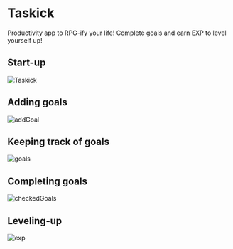 # Taskick
Productivity app to RPG-ify your life!
Complete goals and earn EXP to level yourself up!

## Start-up
![Taskick](https://user-images.githubusercontent.com/77464600/164861676-bc8707f6-553a-4d4a-9dd4-1ecd1d804431.PNG)

## Adding goals
![addGoal](https://user-images.githubusercontent.com/77464600/164861681-9c877185-a738-4cc1-bd27-7ea4c9d7fd2a.PNG)

## Keeping track of goals
![goals](https://user-images.githubusercontent.com/77464600/164861683-1c2ec40c-d473-41df-9651-d16c9889103f.PNG)

## Completing goals
![checkedGoals](https://user-images.githubusercontent.com/77464600/164861685-49c8f5a6-2282-4c4e-a201-e85fcae2e1fc.PNG)

## Leveling-up
![exp](https://user-images.githubusercontent.com/77464600/164861688-b16709da-4c76-4acd-bb8a-341f166493a2.PNG)

